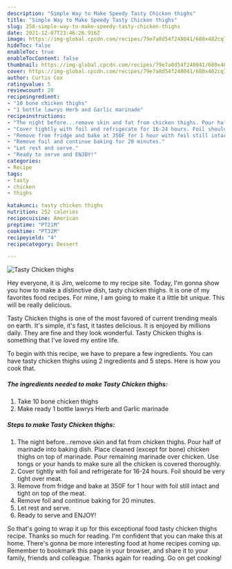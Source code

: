 ```yaml
---
description: "Simple Way to Make Speedy Tasty Chicken thighs"
title: "Simple Way to Make Speedy Tasty Chicken thighs"
slug: 258-simple-way-to-make-speedy-tasty-chicken-thighs
date: 2021-12-07T23:46:26.916Z
image: https://img-global.cpcdn.com/recipes/79e7a8d54f248041/680x482cq70/tasty-chicken-thighs-recipe-main-photo.jpg
hideToc: false
enableToc: true
enableTocContent: false
thumbnail: https://img-global.cpcdn.com/recipes/79e7a8d54f248041/680x482cq70/tasty-chicken-thighs-recipe-main-photo.jpg
cover: https://img-global.cpcdn.com/recipes/79e7a8d54f248041/680x482cq70/tasty-chicken-thighs-recipe-main-photo.jpg
author: Curtis Cox
ratingvalue: 5
reviewcount: 20
recipeingredient:
- "10 bone chicken thighs"
- "1 bottle lawrys Herb and Garlic marinade"
recipeinstructions:
- "The night before...remove skin and fat from chicken thighs. Pour half of marinade into baking dish. Place cleaned (except for bone) chicken thighs on top of marinade. Pour remaining marinade over chicken. Use tongs or your hands to make sure all the chicken is covered thoroughly."
- "Cover tightly with foil and refrigerate for 16-24 hours. Foil should be very tight over meat."
- "Remove from fridge and bake at 350F for 1 hour with foil still intact and tight on top of the meat."
- "Remove foil and continue baking for 20 minutes."
- "Let rest and serve."
- "Ready to serve and ENJOY!"
categories:
- Recipe
tags:
- tasty
- chicken
- thighs

katakunci: tasty chicken thighs 
nutrition: 252 calories
recipecuisine: American
preptime: "PT21M"
cooktime: "PT32M"
recipeyield: "4"
recipecategory: Dessert

---
```



![Tasty Chicken thighs](https://img-global.cpcdn.com/recipes/79e7a8d54f248041/680x482cq70/tasty-chicken-thighs-recipe-main-photo.jpg)

Hey everyone, it is Jim, welcome to my recipe site. Today, I'm gonna show you how to make a distinctive dish, tasty chicken thighs. It is one of my favorites food recipes. For mine, I am going to make it a little bit unique. This will be really delicious.

Tasty Chicken thighs is one of the most favored of current trending meals on earth. It's simple, it's fast, it tastes delicious. It is enjoyed by millions daily. They are fine and they look wonderful. Tasty Chicken thighs is something that I've loved my entire life.




To begin with this recipe, we have to prepare a few ingredients. You can have tasty chicken thighs using 2 ingredients and 5 steps. Here is how you cook that.

<!--inarticleads1-->

##### The ingredients needed to make Tasty Chicken thighs:

1. Take 10 bone chicken thighs
1. Make ready 1 bottle lawrys Herb and Garlic marinade




<!--inarticleads2-->

##### Steps to make Tasty Chicken thighs:

1. The night before...remove skin and fat from chicken thighs. Pour half of marinade into baking dish. Place cleaned (except for bone) chicken thighs on top of marinade. Pour remaining marinade over chicken. Use tongs or your hands to make sure all the chicken is covered thoroughly.
1. Cover tightly with foil and refrigerate for 16-24 hours. Foil should be very tight over meat.
1. Remove from fridge and bake at 350F for 1 hour with foil still intact and tight on top of the meat.
1. Remove foil and continue baking for 20 minutes.
1. Let rest and serve.
1. Ready to serve and ENJOY!



So that's going to wrap it up for this exceptional food tasty chicken thighs recipe. Thanks so much for reading. I'm confident that you can make this at home. There's gonna be more interesting food at home recipes coming up. Remember to bookmark this page in your browser, and share it to your family, friends and colleague. Thanks again for reading. Go on get cooking!
